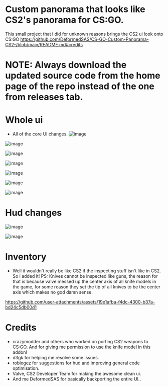 
# Custom panorama that looks like CS2's panorama for CS:GO.
This small project that i did for unknown reasons brings the CS2 ui look onto CS:GO
https://github.com/DeformedSAS/CS-GO-Custom-Panorama-CS2-/blob/main/README.md#credits
# NOTE: Always download the updated source code from the home page of the repo instead of the one from releases tab. 

# Whole ui
- All of the core UI changes.
![image](https://github.com/user-attachments/assets/9293bc77-9c86-4671-b851-b92729d6c738)

![image](https://github.com/user-attachments/assets/06f257ff-0b8e-438a-8429-c48b27a7331d)

![image](https://github.com/user-attachments/assets/1297d2e6-7561-4ac0-8214-8b81cf060fe4)

![image](https://github.com/user-attachments/assets/49d95e87-3d8f-4eca-ad22-d1d4ffa34c05)

![image](https://github.com/user-attachments/assets/f5ac7586-f744-4b13-8f76-b1e91d3bfab4)

![image](https://github.com/user-attachments/assets/077edcf3-f314-4ebe-baa1-fc57f5e46477)

![image](https://github.com/user-attachments/assets/c5e6b540-e018-4e38-a9cf-5ed04463cf77)


# Hud changes
![image](https://github.com/user-attachments/assets/410a03c8-ed3c-4183-ad20-355db112ff17)

![image](https://github.com/user-attachments/assets/73a93f41-716a-475e-8c21-58fce38b3754)

# Inventory
- Well it wouldn't really be like CS2 if the inspecting stuff isn't like in CS2. So i added it! PS: Knives cannot be inspected like guns, the reason for that is because valve messed up the center axis of all knife models in the game, for some reason they set the tip of all knives to be the center axis which makes no god damn sense.

https://github.com/user-attachments/assets/19e1afba-f4dc-4300-b37a-bd24c5db00d1

# Credits
- crazymodder and others who worked on porting CS2 weapons to CS:GO. And for giving me permission to use the knife model in this addon!
- d3gk for helping me resolve some issues.
- roblogez for suggestions for hud and improving general code optimisation.
- Valve, CS2 Developer Team for making the awesome clean ui.
- And me DeformedSAS for basically backporting the entire UI..


